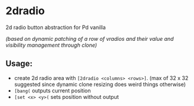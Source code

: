 # 2dradio
2d radio button abstraction for Pd vanilla

_(based on dynamic patching of a row of vradios and their value and visibility management through clone)_

## Usage:
* create 2d radio area with `[2dradio <columns> <rows>]`. (max of 32 x 32 suggested since dynamic clone resizing does weird things otherwise)
* `[bang(` outputs current position
* `[set <x> <y>(` sets position without output

